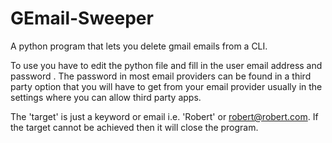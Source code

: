 # GEmail-Sweeper
A python program that lets you delete gmail emails from a CLI.

To use you have to edit the python file and fill in the user email address and password .  The password in most
email providers can be found in a third party option that you will have to get from your email provider usually in the
settings where you can allow third party apps.

The 'target' is just a keyword or email i.e. 'Robert' or robert@robert.com.
If the target cannot be achieved then it will close the program.
